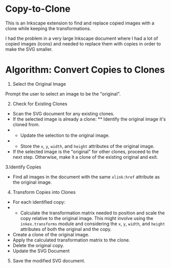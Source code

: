 # Copy-to-Clone
This is an Inkscape extension to find and replace copied images with a clone while keeping the transformations.

I had the problem in a very large Inkscape document where I had a lot of copied images (icons) and needed to replace them with copies in order to make the SVG smaller. 

# Algorithm: Convert Copies to Clones 

1. Select the Original Image

Prompt the user to select an image to be the "original".

2. Check for Existing Clones

* Scan the SVG document for any existing clones.
* If the selected image is already a clone:
 ** Identify the original image it's cloned from.
* * Update the selection to the original image.
* * Store the `x`, `y`, `width`, and `height` attributes of the original image.
* If the selected image is the "original" for other clones, proceed to the next step. Otherwise, make it a clone of the existing original and exit.

3.Identify Copies

* Find all images in the document with the same `xlink:href` attribute as the original image.

4. Transform Copies into Clones

* For each identified copy:
* * Calculate the transformation matrix needed to position and scale the copy relative to the original image. This might involve using the `inkex.transforms` module and considering the `x`, `y`, `width`, and `height` attributes of both the original and the copy.
* Create a clone of the original image.
* Apply the calculated transformation matrix to the clone.
* Delete the original copy.
* Update the SVG Document

5. Save the modified SVG document.
